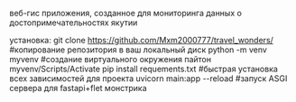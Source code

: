 веб-гис приложения, созданное для мониторинга данных о достопримечательностях якутии



установка:
git clone https://github.com/Mxm2000777/travel_wonders/ #копирование репозитория в ваш локальный диск
python -m venv myvenv #создание виртуального окружения пайтон
myvenv/Scripts/Activate
pip install requements.txt #быстрая установка всех зависимостей для проекта
uvicorn main:app --reload #запуск ASGI сервера для fastapi+flet монстрика
